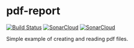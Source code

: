 # pdf-report

[![Build Status](https://travis-ci.org/markoniemi/pdf-report.svg?branch=master)](https://travis-ci.org/markoniemi/pdf-report)
[![SonarCloud](https://sonarcloud.io/api/badges/gate?key=org.survey:pdf-report)](https://sonarcloud.io/dashboard?id=org.survey:pdf-report)
[![SonarCloud](https://sonarcloud.io/api/badges/measure?key=org.survey:pdf-report&metric=coverage)](https://sonarcloud.io/dashboard?id=org.survey:pdf-report)

Simple example of creating and reading pdf files.
